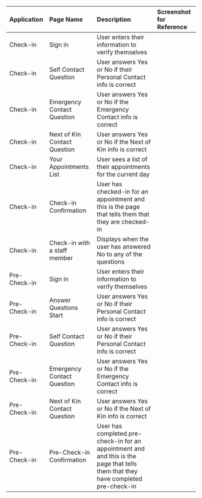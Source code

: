 | Application | Page Name |  Description  |   Screenshot for Reference |
| :----------------- | :--------- | :---------  | :---------  | 
| Check-in | Sign in | User enters their information to verify themselves   |      |
| Check-in | Self Contact Question | User answers Yes or No if their Personal Contact info is correct   |      |
| Check-in | Emergency Contact Question |   User answers Yes or No if the Emergency Contact info is correct |      |
| Check-in |  Next of Kin Contact Question |  User answers Yes or No if the Next of Kin info is correct  |      |
| Check-in | Your Appointments List |  User sees a list of their appointments for the current day  |      |
| Check-in | Check-in Confirmation | User has checked-in for an appointment and this is the page that tells them that they are checked-in   |      |
| Check-in | Check-in with a staff member | Displays when the user has answered No to any of the questions   |      |
| Pre-Check-in |  Sign in  |  User enters their information to verify themselves    |      |
| Pre-Check-in | Answer Questions Start   |    User answers Yes or No if their Personal Contact info is correct  |      |
| Pre-Check-in | Self Contact Question | User answers Yes or No if their Personal Contact info is correct   |      |
| Pre-Check-in | Emergency Contact Question |   User answers Yes or No if the Emergency Contact info is correct |      |
| Pre-Check-in | Next of Kin Contact Question |  User answers Yes or No if the Next of Kin info is correct  |      |
| Pre-Check-in | Pre-Check-in Confirmation  |  User has completed pre-check-in for an appointment and and this is the page that tells them that they have completed pre-check-in    |      |
